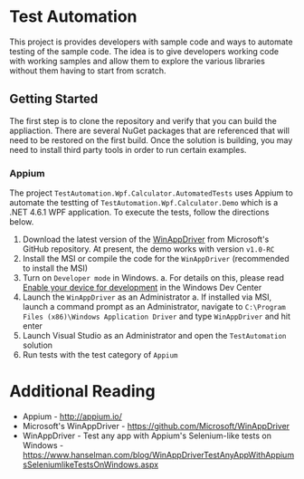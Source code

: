 # Test Automation
This project is provides developers with sample code and ways to automate testing of the sample code. The idea is to give developers working code with working samples and allow them to explore the various libraries without them having to start from scratch.

## Getting Started
The first step is to clone the repository and verify that you can build the appliaction. There are several NuGet packages that are referenced that will need to be restored on the first build. Once the solution is building, you may need to install third party tools in order to run certain examples.

### Appium
The project `TestAutomation.Wpf.Calculator.AutomatedTests` uses Appium to automate the testting of `TestAutomation.Wpf.Calculator.Demo` which is a .NET 4.6.1 WPF application. To execute the tests, follow the directions below.

1. Download the latest version of the [WinAppDriver](https://github.com/Microsoft/WinAppDriver/releases/latest) from Microsoft's GitHub repository. At present, the demo works with version `v1.0-RC`
2. Install the MSI or compile the code for the `WinAppDriver` (recommended to install the MSI)
3. Turn on `Developer mode` in Windows.
   a. For details on this, please read [Enable your device for development](https://docs.microsoft.com/en-us/windows/uwp/get-started/enable-your-device-for-development) in the Windows Dev Center
4. Launch the `WinAppDriver` as an Administrator
   a. If installed via MSI, launch a command prompt as an Administrator, navigate to `C:\Program Files (x86)\Windows Application Driver` and type `WinAppDriver` and hit enter
5. Launch Visual Studio as an Administrator and open the `TestAutomation` solution
6. Run tests with the test category of `Appium`

# Additional Reading
* Appium - <http://appium.io/>
* Microsoft's WinAppDriver - <https://github.com/Microsoft/WinAppDriver>
* WinAppDriver - Test any app with Appium's Selenium-like tests on Windows - <https://www.hanselman.com/blog/WinAppDriverTestAnyAppWithAppiumsSeleniumlikeTestsOnWindows.aspx>
